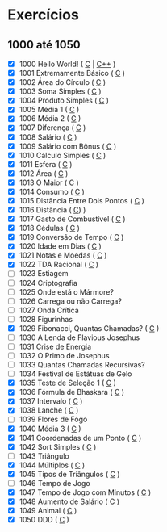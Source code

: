 # Exercícios
## 1000 até 1050

- [x] 1000		Hello World! ( [C](https://github.com/thiagoeletronicag7/BeeCrowd/blob/main/C%C3%B3digos/1000%20-%201050/1000%20-%20Hello%20World/1000%20-%20Hello%20World.c) | [C++](https://github.com/thiagoeletronicag7/BeeCrowd/blob/main/C%C3%B3digos/1000%20-%201050/1000%20-%20Hello%20World/1000%20-%20Hello%20World.cpp) )
- [x] 1001		Extremamente Básico	( [C](https://github.com/thiagoeletronicag7/BeeCrowd/blob/main/C%C3%B3digos/1000%20-%201050/1001%20-%20Extremamente%20B%C3%A1sico/1001%20-%20Extremamente%20Basico.c) )
- [x] 1002		Área do Círculo	( [C](https://github.com/thiagoeletronicag7/BeeCrowd/blob/main/C%C3%B3digos/1000%20-%201050/1002%20-%20%C3%81rea%20do%20C%C3%ADrculo/1002%20-%20%C3%A1rea%20do%20c%C3%ADrculo.c) )
- [x] 1003		Soma Simples	( [C](https://github.com/thiagoeletronicag7/BeeCrowd/blob/main/C%C3%B3digos/1000%20-%201050/1003%20-%20Soma%20Simples/1003%20-%20Soma%20Simples.c) )
- [x] 1004		Produto Simples	( [C](https://github.com/thiagoeletronicag7/BeeCrowd/blob/main/C%C3%B3digos/1000%20-%201050/1004%20-%20Produto%20Simples/1004%20-%20Produto%20Simples.c) )
- [x] 1005		Média 1	( [C](https://github.com/thiagoeletronicag7/BeeCrowd/blob/main/C%C3%B3digos/1000%20-%201050/1005%20-%20M%C3%A9dia%201/1005%20-%20M%C3%A9dia%201.c) )
- [x] 1006		Média 2	( [C](https://github.com/thiagoeletronicag7/BeeCrowd/blob/main/C%C3%B3digos/1000%20-%201050/1006%20-%20M%C3%A9dia%202/1006%20-%20M%C3%A9dia%202.c) )
- [x] 1007		Diferença	( [C](https://github.com/thiagoeletronicag7/BeeCrowd/blob/main/C%C3%B3digos/1000%20-%201050/1007%20-%20Diferen%C3%A7a/1007%20-%20Diferen%C3%A7a.c) )
- [x] 1008		Salário ( [C](https://github.com/thiagoeletronicag7/BeeCrowd/blob/main/C%C3%B3digos/1000%20-%201050/1008%20-%20Sal%C3%A1rio/1008%20-%20Sal%C3%A1rio.c) )
- [x] 1009		Salário com Bônus	( [C](https://github.com/thiagoeletronicag7/BeeCrowd/blob/main/C%C3%B3digos/1000%20-%201050/1009%20-%20Sal%C3%A1rio%20com%20B%C3%B4nus/1009%20-%20Sal%C3%A1rio%20com%20B%C3%B4nus.c) )	
- [x] 1010		Cálculo Simples	( [C](https://github.com/thiagoeletronicag7/BeeCrowd/blob/main/C%C3%B3digos/1000%20-%201050/1010%20-%20C%C3%A1lculo%20Simples/1010%20-%20C%C3%A1lculo%20Simples.c) )
- [x] 1011		Esfera ( [C](https://github.com/thiagoeletronicag7/BeeCrowd/blob/main/C%C3%B3digos/1000%20-%201050/1011%20-%20Esfera/1011%20-%20Esfera.c) )
- [x] 1012		Área ( [C](https://github.com/thiagoeletronicag7/BeeCrowd/blob/main/C%C3%B3digos/1000%20-%201050/1012%20-%20%C3%81rea/1012%20-%20%C3%81rea.c) )
- [x] 1013		O Maior	( [C](https://github.com/thiagoeletronicag7/BeeCrowd/blob/main/C%C3%B3digos/1000%20-%201050/1013%20-%20O%20Maior/1013%20-%20O%20Maior.c) )
- [x] 1014		Consumo	( [C](https://github.com/thiagoeletronicag7/BeeCrowd/blob/main/C%C3%B3digos/1000%20-%201050/1014%20-%20Consumo/1014%20-%20Consumo.c) )
- [x] 1015		Distância Entre Dois Pontos	( [C](https://github.com/thiagoeletronicag7/BeeCrowd/blob/main/C%C3%B3digos/1000%20-%201050/1015%20-%20Dist%C3%A2ncia%20Entre%20Dois%20Pontos/1015%20-%20Dist%C3%A2ncia%20Entre%20Dois%20Pontos.c) )
- [x] 1016		Distância	( [C](https://github.com/thiagoeletronicag7/BeeCrowd/blob/main/C%C3%B3digos/1000%20-%201050/1016%20-%20Dist%C3%A2ncia/1016%20-%20Dist%C3%A2ncia.c)) )
- [x] 1017		Gasto de Combustível ( [C](https://github.com/thiagoeletronicag7/BeeCrowd/blob/main/C%C3%B3digos/1000%20-%201050/1017%20-%20Gasto%20de%20Combust%C3%ADvel/1017%20-%20Gasto%20de%20Combust%C3%ADvel.c) )	
- [x] 1018		Cédulas ( [C](https://github.com/thiagoeletronicag7/BeeCrowd/blob/main/C%C3%B3digos/1000%20-%201050/1018%20-%20C%C3%A9dulas/1018%20-%20C%C3%A9dulas.c) )
- [x] 1019		Conversão de Tempo ( [C](https://github.com/thiagoeletronicag7/BeeCrowd/blob/main/C%C3%B3digos/1000%20-%201050/1019%20-%20Convers%C3%A3o%20de%20Tempo/1019%20-%20Convers%C3%A3o%20de%20Tempo.c) )
- [x] 1020		Idade em Dias	( [C](https://github.com/thiagoeletronicag7/BeeCrowd/blob/main/C%C3%B3digos/1000%20-%201050/1020%20-%20Idade%20em%20Dias/1020%20-%20Idade%20em%20Dias.c) )
- [x] 1021		Notas e Moedas ( [C](https://github.com/thiagoeletronicag7/BeeCrowd/blob/main/C%C3%B3digos/1000%20-%201100/1021%20-%20Notas%20e%20Moedas/1021%20-%20Notas%20e%20Moedas.c) )	
- [x] 1022		TDA Racional ( [C](https://github.com/thiagoeletronicag7/BeeCrowd/blob/main/C%C3%B3digos/1000%20-%201100/1022%20-%20TDA%20Racional/1022%20-%20TDA%20Racional.c) )
- [ ] 1023		Estiagem	
- [ ] 1024		Criptografia	
- [ ] 1025		Onde está o Mármore?	
- [ ] 1026		Carrega ou não Carrega?	
- [ ] 1027		Onda Crítica		
- [ ] 1028		Figurinhas	
- [x] 1029		Fibonacci, Quantas Chamadas? ( [C](https://github.com/thiagoeletronicag7/BeeCrowd/blob/main/C%C3%B3digos/1000%20-%201100/1029%20-%20Fibonacci%2C%20Quantas%20Chamadas/1029%20-%20Fibonacci%2C%20Quantas%20Chamadas.c) )
- [ ] 1030		A Lenda de Flavious Josephus		
- [ ] 1031		Crise de Energia
- [ ] 1032		O Primo de Josephus	
- [ ] 1033		Quantas Chamadas Recursivas?	
- [ ] 1034		Festival de Estátuas de Gelo	
- [x] 1035		Teste de Seleção 1 ( [C](https://github.com/thiagoeletronicag7/BeeCrowd/blob/main/C%C3%B3digos/1000%20-%201100/1035%20-%20Teste%20de%20Sele%C3%A7%C3%A3o%201/1035%20-%20Teste%20de%20Sele%C3%A7%C3%A3o%201.c) )
- [x] 1036		Fórmula de Bhaskara	( [C](https://github.com/thiagoeletronicag7/BeeCrowd/blob/main/C%C3%B3digos/1000%20-%201100/1036%20-%20F%C3%B3rmula%20de%20Bhaskara/1036%20-%20F%C3%B3rmula%20de%20Bhaskara.c) )
- [x] 1037		Intervalo	( [C](https://github.com/thiagoeletronicag7/BeeCrowd/blob/main/C%C3%B3digos/1000%20-%201100/1037%20-%20Intervalo/1037%20-%20Intervalo.c) )
- [x] 1038		Lanche ( [C](https://github.com/thiagoeletronicag7/BeeCrowd/blob/main/C%C3%B3digos/1000%20-%201100/1038%20-%20Lanche/1038%20-%20Lanche.c) )
- [ ] 1039		Flores de Fogo
- [x] 1040		Média 3	( [C](https://github.com/thiagoeletronicag7/BeeCrowd/blob/main/C%C3%B3digos/1000%20-%201050/1040%20-%20M%C3%A9dia%203/1040%20-%20M%C3%A9dia%203.c) )
- [x] 1041		Coordenadas de um Ponto	( [C](https://github.com/thiagoeletronicag7/BeeCrowd/blob/main/C%C3%B3digos/1000%20-%201050/1041%20-%20Coordenadas%20de%20um%20Ponto/1041%20-%20Coordenadas%20de%20um%20Ponto.c) )
- [x] 1042		Sort Simples ( [C](https://github.com/thiagoeletronicag7/BeeCrowd/blob/main/C%C3%B3digos/1000%20-%201050/1042%20-%20Sort%20Simples/1042%20-%20Sort%20Simples.c) )
- [ ] 1043		Triângulo	
- [x] 1044		Múltiplos	( [C](https://github.com/thiagoeletronicag7/BeeCrowd/blob/main/C%C3%B3digos/1000%20-%201050/1044%20-%20M%C3%BAltiplos/1044%20-%20M%C3%BAltiplos.c) )
- [x] 1045		Tipos de Triângulos	( [C](https://github.com/thiagoeletronicag7/BeeCrowd/blob/main/C%C3%B3digos/1000%20-%201050/1045%20-%20Tipos%20de%20Tri%C3%A2ngulos/1045%20-%20Tipos%20de%20Tri%C3%A2ngulos.c) )
- [ ] 1046		Tempo de Jogo		
- [x] 1047		Tempo de Jogo com Minutos	( [C](https://github.com/thiagoeletronicag7/BeeCrowd/blob/main/C%C3%B3digos/1000%20-%201050/1047%20-%20Tempo%20de%20Jogo%20com%20Minutos/1047%20-%20Tempo%20de%20Jogo%20com%20Minutos.c) )
- [x] 1048		Aumento de Salário ( [C](https://github.com/thiagoeletronicag7/BeeCrowd/blob/main/C%C3%B3digos/1000%20-%201050/1048%20-%20Aumento%20de%20Sal%C3%A1rio/1048%20-%20Aumento%20de%20Sal%C3%A1rio.c) )		
- [x] 1049		Animal ( [C](https://github.com/thiagoeletronicag7/BeeCrowd/blob/main/C%C3%B3digos/1000%20-%201050/1049%20-%20Animal/1049%20-%20Animal.c) )
- [x] 1050		DDD	( [C](https://github.com/thiagoeletronicag7/BeeCrowd/blob/main/C%C3%B3digos/1000%20-%201050/1050%20-%20DDD/1050%20-%20DDD.c) )
